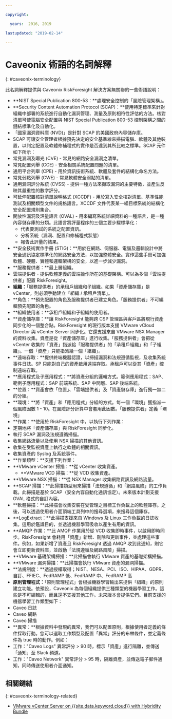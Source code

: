 ```yaml
---

copyright:

  years:  2016, 2019

lastupdated: "2019-02-14"

---
```


# Caveonix 術語的名詞解釋
{: #caveonix-terminology}

此名詞解釋提供與 Caveonix RiskForesight 解決方案無關聯的一些術語說明：

-	**NIST Special Publication 800-53：**處理安全控制的「風險管理架構」。
-	**Security Content Automation Protocol (SCAP)：**使用特定標準來針對組織中部署的系統進行自動化漏洞管理、測量及原則相符性評估的方法。核對清單可使電腦安全配置與 NIST Special Publication 800-53 控制架構之間的鏈結標準化及自動化。
  - 「國家漏洞資料庫 (NVD)」是針對 SCAP 的美國政府內容儲存庫。
  -	SCAP 可讓安全管理者根據預先決定的安全基準線來掃描電腦、軟體及其他裝置，以判定配置及軟體修補程式的實作是否達到其所比較之標準。SCAP 元件如下所示：
  -	常見漏洞及曝光 (CVE) - 常見的網路安全漏洞之清單。
  -	常見配置列舉 (CCE) - 安全相關系統配置問題的清單。
  -	通用平台列舉 (CPE) - 用於資訊技術系統、軟體及套件的結構化命名方法。
  -	常見弱點列舉 (CWE) - 常見軟體安全弱點的清單。
  -	通用漏洞評分系統 (CVSS) - 提供一種方法來擷取漏洞的主要特徵，並產生反映其嚴重性的數字評分。
  -	可延伸配置核對清單說明格式 (XCCDF) - 用於寫入安全核對清單、基準性能測試及相關類型文件的規格語言。XCCDF 文件代表某一組目標系統的結構化安全配置規則集合。
  -	開放性漏洞及評量語言 (OVAL) - 用來編寫系統詳細資料的一種語言，是一種內容儲存庫的分類。此語言將評量程序的三個主要步驟標準化：
      - 代表要測試的系統之配置資訊。
      -	分析系統（漏洞、配置和修補程式狀態）
      -	報告此評量的結果。
-	**安全技術實作手冊 (STIG)：**用於在網路、伺服器、電腦及邏輯設計中將安全通訊協定標準化的網路安全方法，以加強整體安全。實作這些手冊可加強軟體、硬體、實體和邏輯架構的安全，以進一步減少漏洞。
-	**服務提供者：**最上層組織。
-	雲端提供者 - 提供軟體定義的雲端操作所在的基礎架構。可以為多個「雲端提供者」配置 RiskForesight。
-	**組織：**「服務提供者」的承租戶組織和子組織。如果「資產儲存庫」是 vCenter，則必須手動建立「組織 / 承租戶清單」。
-	**角色：**預先配置的角色及服務提供者已建立角色。「服務提供者」不可編輯預先配置的角色。
-	**組織使用者：**承租戶組織和子組織的使用者。
-	**資產儲存庫：**讓 RiskForesight 能夠跨 CSP 管理區與客戶區將現行資產同步化的一個整合點。RiskForesight 的現行版本支援 VMware vCloud Director 與 vCenter Server 同步化。它還支援來自 VMware NSX Manager 的資料收集。資產是從「資產儲存庫」進行收集。「服務提供者」會把從 vCenter 收集的「資產」指派給「服務提供者」的「承租戶組織」和「子組織」。一個「資產」只能指派給一個「組織」。
-	**遠端存取：**提供終端機器認證，以掃描漏洞和法規遵循監視，及收集系統事件日誌。SP 只能對自己的資產啟用遠端存取。承租戶可以從其「資產」控制遠端存取。
-	**應用程式及子應用程式：**將資產分組的邏輯方式。範例應用程式：SAP、範例子應用程式：SAP 前端系統、SAP 中間層、SAP 後端系統。
-	**位置：**資產會依「位置」、「雲端提供者」及「資產儲存庫」進行獨一無二的分組。
-	**環境：**將「資產」和「應用程式」分組的方式。每一個「環境」獲指派一個風險因數 1 - 10。在風險評分計算中會套用此因數。「服務提供者」定義「環境」
-	**作業：**使用於 RiskForesight 中，以執行下列作業：
  -	定期地將「資產儲存庫」與 RiskForesight 同步化。
  -	執行 SCAP 漏洞及法規遵循掃描。
  -	收集網路流量以及使用 NSX 掃描的其他資訊。
  -	收集在受監視資產上執行之軟體的相關資訊。
  -	收集資產的 Syslog 及系統事件。
-	**作業類型：**支援下列作業：
  -	**VMware vCenter 掃描：**從 vCenter 收集資產。
	- **VMware VCD 掃描：**從 VCD 收集資產。
  -	**VMware NSX 掃描：**從 NSX Manager 收集網路資訊及網路流量。
  - **SCAP 掃描：**此掃描類型用來掃描「法規遵循」和「網路風險」的工作負載。此掃描是基於 SCAP（安全內容自動化通訊協定）。未來版本計劃支援 OVAL 格式的自訂內容。
  - **軟體掃描：**此掃描會收集安裝在受管理之目標工作負載上的軟體庫存。之後，可以透過使用者介面頂端工具列中的搜尋選項，來搜尋這個庫存。
  - **LogExtract：**此掃描支援來自 Windows 及 Linux 工作負載的日誌收集。這用於鑑識目的，並透過機器學習吸收以產生有用的資訊。
  - **AMQP 作業：**此 AMQP 作業用於從 VCD 收集即時事件，以啟用即時同步。RiskForesight 會耗用「資產」新增、刪除和更新事件，並處理這些事件。例如，如果新增了資產且 RiskForesight 透過 AMQP 收到此通知，則它會立即更新資料庫，並啟動「法規遵循及網路風險」掃描。
  - **VMware 基礎架構掃描：**此掃描會執行 VMware 資產的基礎架構掃描。
  -	**VMware 漏洞掃描：**此掃描會執行 VMware 資產的漏洞掃描。
-	**法規制度：**透過授權取得；NIST、NESA、PCI、ISO、HIPAA、GDPR、自訂、FFIEC、FedRAMP 低、FedRAMP 中、FedRAMP 高
-	**原則管理程式：**「原則管理程式」會根據機器學習輸出來提供「組織」的原則建立功能。依預設，Caveonix 為每個組織提供三種類型的機器學習工作。這些是不可編輯的，而且還不支援其他工作。未來版本會提供它們。目前支援的機器學習工作類型如下：
  -	Caveo 日誌
  -	Caveo 網路
  -	Caveo 掃描
-	**異常：**根據資料中發現的異常，我們可以配置原則，根據使用者定義的條件採取行動。您可以選取工作類型及配置「異常」評分的布林條件，並定義條件為 true 時的動作。例如：
  -	工作："Caveo Logs" 異常評分 > 90 時，標示「資產」進行隔離，並傳送「通知」至 Slack 頻道。
  -	工作："Caveo Network" 異常評分 > 95 時，隔離資產，並傳送電子郵件通知，同時傳送使用者介面通知。

## 相關鏈結
{: #caveonix-terminology-related}

* [VMware vCenter Server on {{site.data.keyword.cloud}} with Hybridity Bundle](/docs/services/vmwaresolutions/archiref/vcs?topic=vmware-solutions-vcs-hybridity-intro)
